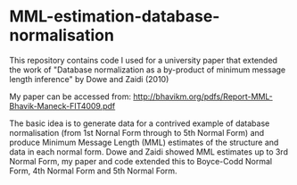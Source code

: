 # MML-estimation-database-normalisation
This repository contains code I used for a university paper that extended the work of "Database normalization as a by-product of minimum message length inference" by Dowe and Zaidi (2010)  
  
My paper can be accessed from: http://bhavikm.org/pdfs/Report-MML-Bhavik-Maneck-FIT4009.pdf  

The basic idea is to generate data for a contrived example of database normalisation (from 1st Nornal Form through to 5th Normal Form) and produce Minimum Message Length (MML) estimates of the structure and data in each normal form. Dowe and Zaidi showed MML estimates up to 3rd Normal Form, my paper and code extended this to Boyce-Codd Normal Form, 4th Normal Form  and 5th Normal Form.  
